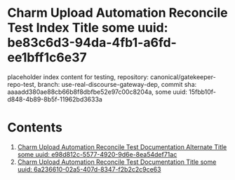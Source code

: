 # Charm Upload Automation Reconcile Test Index Title some uuid: be83c6d3-94da-4fb1-a6fd-ee1bff1c6e37
 placeholder index content for testing,  repository: canonical/gatekeeper-repo-test,  branch: use-real-discourse-gateway-dep,  commit sha: aaaadd380ae88cb66b8f8dbfbe52e97c00c8204a,  some uuid: 15fbb10f-d848-4b89-8b5f-11962bd3633a

# Contents

1. [Charm Upload Automation Reconcile Test Documentation Alternate Title some uuid: e98d812c-5577-4920-9d6e-8ea54def71ac](alternate-doc.md)
1. [Charm Upload Automation Reconcile Test Documentation Title some uuid: 6a236610-02a5-407d-8347-f2b2c2c9ce63](doc.md)